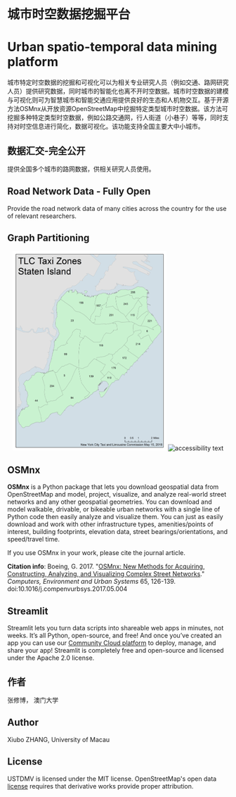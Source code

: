 # 城市时空数据挖掘平台
# Urban spatio-temporal data mining platform

城市特定时空数据的挖掘和可视化可以为相关专业研究人员（例如交通、路网研究人员）提供研究数据，同时城市的智能化也离不开时空数据。城市时空数据的建模与可视化则可为智慧城市和智能交通应用提供良好的生态和人机物交互。基于开源方法OSMnx从开放资源OpenStreetMap中挖掘特定类型城市时空数据。该方法可挖掘多种特定类型时空数据，例如公路交通网，行人街道（小巷子）等等，同时支持对时空信息进行简化，数据可视化。该功能支持全国主要大中小城市。

## 数据汇交-完全公开
提供全国多个城市的路网数据，供相关研究人员使用。

## Road Network Data - Fully Open
Provide the road network data of many cities across the country for the use of relevant researchers.


## Graph Partitioning
<p align="center">
  <img src="NYC No.6.png" width="350" title="hover text">
  <img src="Urban-spatio-temporal-data-mining-and-visualization/图的切分 Graph Partitioning/判断某个经纬度的点是否在某个多边形内 Determine whether a point of latitude and longitude is within a polygon/" width="350" alt="accessibility text">
</p>

## OSMnx
**OSMnx** is a Python package that lets you download geospatial data from OpenStreetMap and model, project, visualize, and analyze real-world street networks and any other geospatial geometries. You can download and model walkable, drivable, or bikeable urban networks with a single line of Python code then easily analyze and visualize them. You can just as easily download and work with other infrastructure types, amenities/points of interest, building footprints, elevation data, street bearings/orientations, and speed/travel time.

If you use OSMnx in your work, please cite the journal article.

**Citation info**: Boeing, G. 2017. "[OSMnx: New Methods for Acquiring, Constructing, Analyzing, and Visualizing Complex Street Networks](https://geoffboeing.com/publications/osmnx-complex-street-networks/)." *Computers, Environment and Urban Systems* 65, 126-139. doi:10.1016/j.compenvurbsys.2017.05.004

## Streamlit
Streamlit lets you turn data scripts into shareable web apps in minutes, not weeks. It’s all Python, open-source, and free! And once you’ve created an app you can use our [Community Cloud platform](https://streamlit.io/cloud) to deploy, manage, and share your app!
Streamlit is completely free and open-source and licensed under the Apache 2.0 license.

## 作者
张修博， 澳门大学

## Author
Xiubo ZHANG,   University of Macau

## License

USTDMV is licensed under the MIT license. OpenStreetMap's open data [license](https://www.openstreetmap.org/copyright/) requires that derivative works provide proper attribution.

